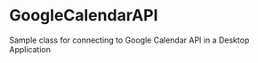 GoogleCalendarAPI
=================

Sample class for connecting to Google Calendar API in a Desktop Application
